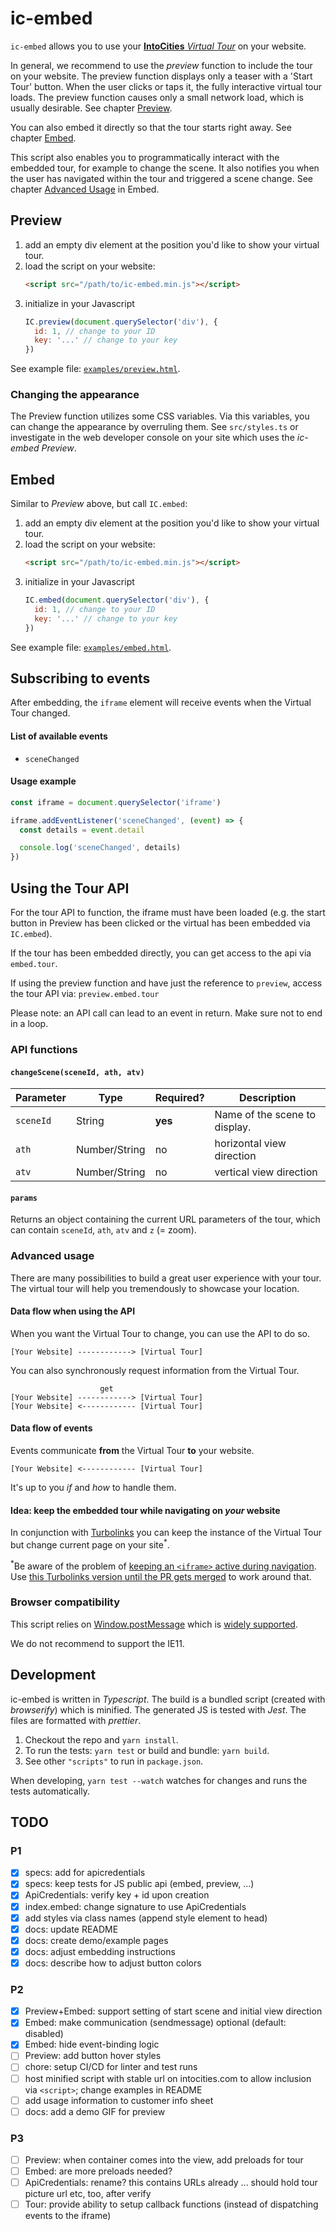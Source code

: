 # ic-embed

`ic-embed` allows you to use your [**IntoCities** _Virtual Tour_](https://intocities.com/) on your website.

In general, we recommend to use the _preview_ function to include the tour on your website.
The preview function displays only a teaser with a 'Start Tour' button. When the user clicks or taps it, the fully interactive virtual tour loads. The preview function causes only a small network load, which is usually desirable. See chapter [Preview](#preview).

You can also embed it directly so that the tour starts right away. See chapter [Embed](#embed).

This script also enables you to programmatically interact with the embedded tour, for example to change the scene. It also notifies you when the user has navigated within the tour and triggered a scene change. See chapter [Advanced Usage](#advanced-usage) in Embed.

## Preview

1. add an empty div element at the position you'd like to show your virtual tour.
2. load the script on your website:
   ```html
   <script src="/path/to/ic-embed.min.js"></script>
   ```
3. initialize in your Javascript
   ```javascript
   IC.preview(document.querySelector('div'), {
     id: 1, // change to your ID
     key: '...' // change to your key
   })
   ```

See example file: [`examples/preview.html`](examples/preview.html).

### Changing the appearance

The Preview function utilizes some CSS variables. Via this variables, you can change the appearance by overruling them. See `src/styles.ts` or investigate in the web developer console on your site which uses the _ic-embed Preview_.

## Embed

Similar to _Preview_ above, but call `IC.embed`:

1. add an empty div element at the position you'd like to show your virtual tour.
2. load the script on your website:
   ```html
   <script src="/path/to/ic-embed.min.js"></script>
   ```
3. initialize in your Javascript
   ```javascript
   IC.embed(document.querySelector('div'), {
     id: 1, // change to your ID
     key: '...' // change to your key
   })
   ```

See example file: [`examples/embed.html`](examples/embed.html).

## Subscribing to events

After embedding, the `iframe` element will receive events when the Virtual Tour changed.

#### List of available events

- `sceneChanged`

#### Usage example

```javascript
const iframe = document.querySelector('iframe')

iframe.addEventListener('sceneChanged', (event) => {
  const details = event.detail

  console.log('sceneChanged', details)
})
```

## Using the Tour API

For the tour API to function, the iframe must have been loaded (e.g. the start button in Preview has been clicked or the virtual has been embedded via `IC.embed`).

If the tour has been embedded directly, you can get access to the api via `embed.tour`.

If using the preview function and have just the reference to `preview`, access the tour API via: `preview.embed.tour`

Please note: an API call can lead to an event in return. Make sure not to end in a loop.

### API functions

#### `changeScene(sceneId, ath, atv)`

| Parameter | Type          | Required? | Description                   |
| --------- | ------------- | --------- | ----------------------------- |
| `sceneId` | String        | **yes**   | Name of the scene to display. |
| `ath`     | Number/String | no        | horizontal view direction     |
| `atv`     | Number/String | no        | vertical view direction       |

#### `params`

Returns an object containing the current URL parameters of the tour, which can contain `sceneId`, `ath`, `atv` and `z` (= zoom).

### Advanced usage

There are many possibilities to build a great user experience with your tour. The virtual tour will help you tremendously to showcase your location.

#### Data flow when using the API

When you want the Virtual Tour to change, you can use the API to do so.

```
[Your Website] ------------> [Virtual Tour]
```

You can also synchronously request information from the Virtual Tour.

```
                    get
[Your Website] ------------> [Virtual Tour]
[Your Website] <------------ [Virtual Tour]
```

#### Data flow of events

Events communicate **from** the Virtual Tour **to** your website.

```
[Your Website] <------------ [Virtual Tour]
```

It's up to you _if_ and _how_ to handle them.

#### Idea: keep the embedded tour while navigating on _your_ website

In conjunction with [Turbolinks](https://github.com/turbolinks/turbolinks) you can keep the instance of the Virtual Tour but change current page on your site<sup>\*</sup>.

<sup>\*</sup>Be aware of the problem of [keeping an `<iframe>` active during navigation](https://stackoverflow.com/questions/8318264/how-to-move-an-iframe-in-the-dom-without-losing-its-state#answer-8318401). Use [this Turbolinks version until the PR gets merged](https://github.com/turbolinks/turbolinks/pull/457) to work around that.

### Browser compatibility

This script relies on [Window.postMessage](https://developer.mozilla.org/en-US/docs/Web/API/Window/postMessage) which is [widely supported](https://caniuse.com/#feat=x-doc-messaging).

We do not recommend to support the IE11.

## Development

ic-embed is written in _Typescript_. The build is a bundled script (created with _browserify_) which is minified.
The generated JS is tested with _Jest_. The files are formatted with _prettier_.

1. Checkout the repo and `yarn install`.
2. To run the tests: `yarn test` or build and bundle: `yarn build`.
3. See other `"scripts"` to run in `package.json`.

When developing, `yarn test --watch` watches for changes and runs the tests automatically.

## TODO

### P1

- [x] specs: add for apicredentials
- [x] specs: keep tests for JS public api (embed, preview, ...)
- [x] ApiCredentials: verify key + id upon creation
- [x] index.embed: change signature to use ApiCredentials
- [x] add styles via class names (append style element to head)
- [x] docs: update README
- [x] docs: create demo/example pages
- [x] docs: adjust embedding instructions
- [x] docs: describe how to adjust button colors

### P2

- [x] Preview+Embed: support setting of start scene and initial view direction
- [x] Embed: make communication (sendmessage) optional (default: disabled)
- [x] Embed: hide event-binding logic
- [ ] Preview: add button hover styles
- [ ] chore: setup CI/CD for linter and test runs
- [ ] host minified script with stable url on intocities.com to allow inclusion via `<script>`; change examples in README
- [ ] add usage information to customer info sheet
- [ ] docs: add a demo GIF for preview

### P3

- [ ] Preview: when container comes into the view, add preloads for tour
- [ ] Embed: are more preloads needed?
- [ ] ApiCredentials: rename? this contains URLs already ... should hold tour picture url etc, too, after verify
- [ ] Tour: provide ability to setup callback functions (instead of dispatching events to the iframe)
